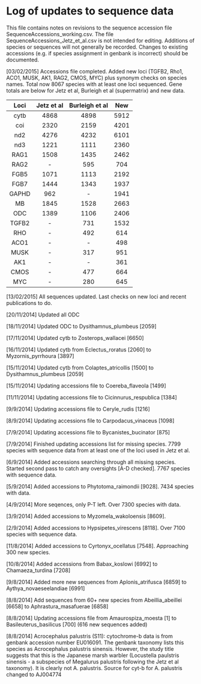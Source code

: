 Log of updates to sequence data
===============================

This file contains notes on revisions to the sequence accession file SequenceAccessions_working.csv. The file SequenceAccessions_Jetz_et_al.csv is not intended for editing. Additions of species or sequences will not generally be recorded.
Changes to existing accessions (e.g. if species assignment in genbank is incorrect) should be documented.

[03/02/2015] Accessions file completed. Added new loci (TGFB2, Rho1, ACO1, MUSK, AK1, RAG2, CMOS, MYC) plus synonym checks on species names. Total now 8067 species with at least one loci sequenced. Gene totals are below for Jetz et al, Burleigh et al (supermatrix) and new data.

|  Loci  |  Jetz et al  |  Burleigh et al  |  New  |
|:------:|:------------:|:----------------:|:-----:|
|cytb    |4868          |4898              |5912   |
|coi     |2320          |2159              |4201   |
|nd2     |4276          |4232              |6101   |
|nd3     |1221          |1111              |2360   |
|RAG1    |1508          |1435              |2462   |
|RAG2    |-             |595               |704    |
|FGB5    |1071          |1113              |2192   |
|FGB7    |1444          |1343              |1937   |
|GAPHD   |962           |-                 |1941   |
|MB      |1845          |1528              |2663   |
|ODC     |1389          |1106              |2406   |
|TGFB2   |-             |731               |1532   |
|RHO     |-             |492               |614    |
|ACO1    |-             |-                 |498    |
|MUSK    |-             |317               |951    |
|AK1     |-             |-                 |361    |
|CMOS    |-             |477               |664    |
|MYC     |-             |280               |645    |




[13/02/2015] All sequences updated. Last checks on new loci and recent publications to do.

[20/11/2014] Updated all ODC

[18/11/2014] Updated ODC to Dysithamnus_plumbeus [2059]

[17/11/2014] Updated cytb to Zosterops_wallacei [6650]

[16/11/2014] Updated cytb from Eclectus_roratus [2060] to Myzornis_pyrrhoura [3897]

[15/11/2014] Updated cytb from Colaptes_atricollis [1500] to Dysithamnus_plumbeus [2059]

[15/11/2014] Updating accessions file to Coereba_flaveola [1499]

[11/11/2014] Updating accessions file to Cicinnurus_respublica [1384]

[9/9/2014] Updating accessions file to Ceryle_rudis [1216]

[8/9/2014] Updating accessions file to Carpodacus_vinaceus [1098]

[7/9/2014] Updating accessions file to Bycanistes_bucinator [875] 

[7/9/2014] Finished updating accessions list for missing species. 7799 species with sequence data from at least one of the loci used in Jetz et al. 

[6/9/2014] Added accessions searching through all missing species. Started second pass to catch any oversights [A-D checked]. 7767 species with sequence data. 

[5/9/2014] Added accessions to Phytotoma_raimondii [9028]. 7434 species with data.

[4/9/2014] More seqences, only P-T left. Over 7300 species with data.

[3/9/2014] Added accessions to Myzomela_wakoloensis [8609].

[2/9/2014] Added accessions to Hypsipetes_virescens [8118]. Over 7100 species with sequence data.

[11/8/2014] Added accessions to Cyrtonyx_ocellatus [7548]. Approaching 300 new species.

[10/8/2014] Added accessions from Babax_koslowi [6992] to Chamaeza_turdina [7208]

[9/8/2014] Added more new sequences from Aplonis_atrifusca [6859] to Aythya_novaeseelandiae [6991]

[8/8/2014] Add sequences from 60+ new species from Abeillia_abeillei [6658] to Aphrastura_masafuerae [6858]

[8/8/2014] Updating accessions file from Amaurospiza_moesta [1] to Basileuterus_basilicus [700] (616 new sequences added)

[8/8/2014] Acrocephalus palustris (S11): cytochrome-b data is from genbank accession number EU016091. The genbank taxonomy lists this species as Acrocephalus palustris sinensis. However, the study title suggests that this is the Japanese marsh warbler (Locustella paulstris sinensis - a subspecies of Megalurus palustris following the Jetz et al taxonomy). It is clearly not A. palustris. Source for cyt-b for A. palustris changed to AJ004774 
  

